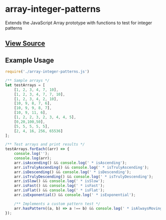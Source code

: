 # array-integer-patterns

Extends the JavaScript Array prototype with functions to test for integer patterns

## [View Source](array-integer-patterns.js)

## Example Usage
```JavaScript
require('./array-integer-patterns.js')

/** Sample arrays */
let testArrays = [
    [1, 2, 3, 4, 7, 10],
    [1, 2, 3, 4, 7, 7, 10],
    [1, 2, 3, 4, 2, 10],
    [10, 9, 8, 7, 6],
    [10, 9, 9, 8, 7],
    [10, 9, 11, 6],
    [1, 2, 2, 3, 2, 3, 4, 4, 5],
    [0,20,100,50],
    [5, 5, 5, 5, 5],
    [2, 4, 16, 256, 65536]
];

/** Test arrays and print results */
testArrays.forEach((arr) => {
    console.log('');
    console.log(arr);
    arr.isAscending() && console.log(' * isAscending');
    arr.isTrulyAscending() && console.log(' * isTrulyAscending');
    arr.isDescending() && console.log(' * isDescending');
    arr.isTrulyDescending() && console.log(' * isTrulyDescending');
    arr.isSlow() && console.log(' * isSlow');
    arr.isFast() && console.log(' * isFast');
    arr.isFlat() && console.log(' * isFlat');
    arr.isExponential() && console.log(' * isExponential');

    /** Implements a custom pattern test */
    arr.hasPattern((a, b) => a !== b) && console.log(' * isAlwaysMoving');
});
```
